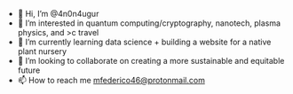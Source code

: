- 👋 Hi, I’m @4n0n4ugur
- 👀 I’m interested in quantum computing/cryptography, nanotech, plasma physics, and >c travel
- 🌱 I’m currently learning data science + building a website for a native plant nursery
- 💞️ I’m looking to collaborate on creating a more sustainable and equitable future
- 📫 How to reach me mfederico46@protonmail.com

<!---
4n0n4ugur/4n0n4ugur is a ✨ special ✨ repository because its `README.md` (this file) appears on your GitHub profile.
You can click the Preview link to take a look at your changes.
--->
